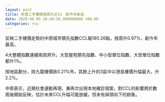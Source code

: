 ```yaml
---
layout: post
title: 本港二手樓價按周升近1%　創今年新高
date: 2020-06-05 16:40:56.000000000 +08:00
categories: rss
---
```


反映二手樓價走勢的中原城市領先指數CCL報180.26點，按周升0.97%，創今年最高。

4大整體指數連續兩周齊升。大型屋苑領先指數、中小型單位指數、大型單位指數都升1%。

按地區劃分，除九龍樓價跌0.21%外，其餘上升的3區中以港島樓價升幅最大，升2.2%。

中原表示，近期社會運動再現，兼再次出現本地確診個案，對CCL的影響將於數周後開始反映，估計未來CCL升幅可能放緩，但未有掉頭向下的跡象。
